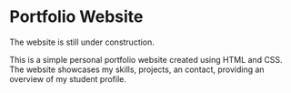 # Portfolio Website

The website is still under construction.

This is a simple personal portfolio website created using HTML and CSS. The website showcases my skills, projects, an contact, providing an overview of my student profile.

